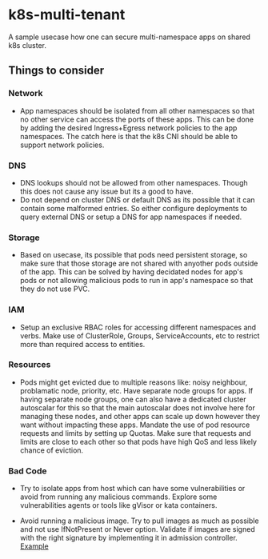 # k8s-multi-tenant
A sample usecase how one can secure multi-namespace apps on shared k8s cluster.

## Things to consider

### Network

- App namespaces should be isolated from all other namespaces so that no other service can access the ports of these apps.
This can be done by adding the desired Ingress+Egress network policies to the app namespaces. The catch here is that the k8s CNI should be able to support network policies.

### DNS

- DNS lookups should not be allowed from other namespaces. Though this does not cause any issue but its a good to have.
- Do not depend on cluster DNS or default DNS as its possible that it can contain some malformed entries.
So either configure deployments to query external DNS or setup a DNS for app namespaces if needed.

### Storage

- Based on usecase, its possible that pods need persistent storage, so make sure that those storage are not shared with anyother pods outside of the app.
This can be solved by having decidated nodes for app's pods or not allowing malicious pods to run in app's namespace so that they do not use PVC.

### IAM

- Setup an exclusive RBAC roles for accessing different namespaces and verbs.
Make use of ClusterRole, Groups, ServiceAccounts, etc to restrict more than required access to entities.

### Resources

- Pods might get evicted due to multiple reasons like: noisy neighbour, problamatic node, priority, etc.
Have separate node groups for apps. If having separate node groups, one can also have a dedicated cluster autoscalar for this so that the main autoscalar does not involve here for managing these nodes, and other apps can scale up down however they want without impacting these apps.
Mandate the use of pod resource requests and limits by setting up Quotas. Make sure that requests and limits are close to each other so that pods have high QoS and less likely chance of eviction.

### Bad Code

- Try to isolate apps from host which can have some vulnerabilities or avoid from running any malicious commands.
Explore some vulnerabilities agents or tools like gVisor or kata containers.

- Avoid running a malicious image.
Try to pull images as much as possible and not use IfNotPresent or Never option.
Validate if images are signed with the right signature by implementing it in admission controller. [Example](https://kubernetes.io/docs/tasks/administer-cluster/verify-signed-images/)

